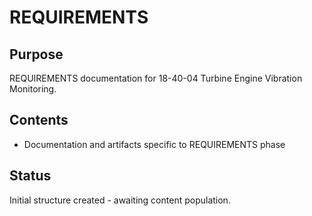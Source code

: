 # REQUIREMENTS

## Purpose
REQUIREMENTS documentation for 18-40-04 Turbine Engine Vibration Monitoring.

## Contents
- Documentation and artifacts specific to REQUIREMENTS phase

## Status
Initial structure created - awaiting content population.
